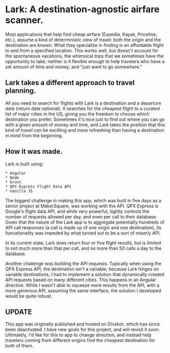Lark: A destination-agnostic airfare scanner.
=============================================

Most applications that help find cheap airfare (Expedia, Kayak, Priceline, etc.), assume a kind of deterministic view of travel: both the origin and the destination are known.  What they specialize in finding is an affordable flight to and from a specified location.  This works well, but doesn't account for the spontaneous vacations, the whimsical trips that we sometimes have the opportunity to take; neither is it flexible enough to help travelers who have a set amount of time and money, and "just want to go somewhere."

Lark takes a different approach to travel planning.
---------------------------------------------------

All you need to search for flights with Lark is a destination and a departure date (return date optional). It searches for the cheapest flight to a curated list of major cities in the US, giving you the freedom to choose which destination you prefer.  Sometimes it's nice just to find out where you can go with a given amount of money and time, and Lark takes the position that this kind of travel can be excitiing and more refreshing than having a destination in mind from the beginning.

How it was made.
----------------

Lark is built using:

	* Angular
	* Node
	* Grunt
	* QPX Express Flight Data API
	* Vanilla JS

The biggest challenge in making this app, which was built in five days as a senior project at MakerSquare, was working with the API.  QPX Express is Google's flight data API, and while very powerful, tightly controls the number of requests allowed per day, and even per call to their database.  Given that the nature of the Lark app is to aggregate potentially hundreds of API call responses (a call is made up of one origin and one destination), its funcationality was impeded by what turned out to be a sort of miserly API.  

In its current state, Lark does return four or five flight results, but is limited to not much more than that per call, and no more than 50 calls a day to the database.

Another challenge was building the API requests.  Typically when using the QPX Express API, the destination isn't a variable; because Lark hinges on variable destinations, I had to implement a solution that dynamically created API requests based on many different cities.  This happens in an Angular directive.  While I wasn't able to squeeze more results from the API, with a more generous API, assuming the same interface, the solution I developed would be quite robust.

UPDATE
------

This app was originally published and hosted on Divshot, which has since been deactivated.  I have new goals for this project, and will revisit it soon.  Ultimately, I'd like for this to app to change direction, and instead help travelers coming from different origins find the cheapest destination for both of them.  

